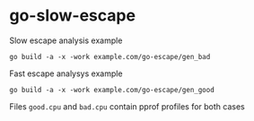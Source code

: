 # go-slow-escape

Slow escape analysis example
```
go build -a -x -work example.com/go-escape/gen_bad
```

Fast escape analysys example
```
go build -a -x -work example.com/go-escape/gen_good
```

Files `good.cpu` and `bad.cpu` contain pprof profiles for both cases
